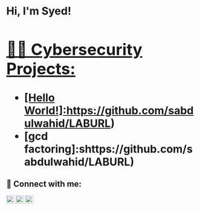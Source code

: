 <h1>Hi, I'm Syed! <br/><a href="https://github.com/sabdulwahid2023"> <a href="https://www.linkedin.com/in/syed-abdulwahid/">

<h2>👨‍💻 Cybersecurity Projects:</h2>
  
- [Hello World!]:https://github.com/sabdulwahid/LABURL)
- [gcd factoring]:shttps://github.com/sabdulwahid/LABURL)
  
  
<h2> 🤳 Connect with me:</h2>

[<img align="left" alt="SyedAbdulwahid | YouTube" width="22px" src="https://cdn.jsdelivr.net/npm/simple-icons@v3/icons/youtube.svg" />][youtube]
[<img align="left" alt="SyedAbdulwahid | Twitter" width="22px" src="https://cdn.jsdelivr.net/npm/simple-icons@v3/icons/twitter.svg" />][twitter]
[<img align="left" alt="SyedAbdulwahid | LinkedIn" width="22px" src="https://cdn.jsdelivr.net/npm/simple-icons@v3/icons/linkedin.svg" />][linkedin]
 
[twitter]: https://twitter.com/syedabdulwahid99
[youtube]: https://www.youtube.com/c/sabdulwahid
[linkedin]: https://linkedin.com/in/syed-abdulwahid/

<!--
**sabdulwahid2023/sabdulwahid2023** is a ✨ _special_ ✨ repository because its `README.md` (this file) appears on your GitHub profile.

Here are some ideas to get you started:

- 🔭 I’m currently working on ...
- 🌱 I’m currently learning ...
- 👯 I’m looking to collaborate on ...
- 🤔 I’m looking for help with ...
- 💬 Ask me about ...
- 📫 How to reach me: ...
- 😄 Pronouns: ...
- ⚡ Fun fact: ...
-->
